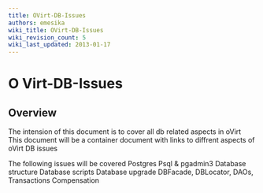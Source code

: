 ```yaml
---
title: OVirt-DB-Issues
authors: emesika
wiki_title: OVirt-DB-Issues
wiki_revision_count: 5
wiki_last_updated: 2013-01-17
---
```


# O Virt-DB-Issues

## Overview

The intension of this document is to cover all db related aspects in oVirt
This document will be a container document with links to diffrent aspects of oVirt DB issues

The following issues will be covered
 Postgres
Psql & pgadmin3
Database structure
Database scripts
Database upgrade
DBFacade, DBLocator, DAOs, Transactions
Compensation
